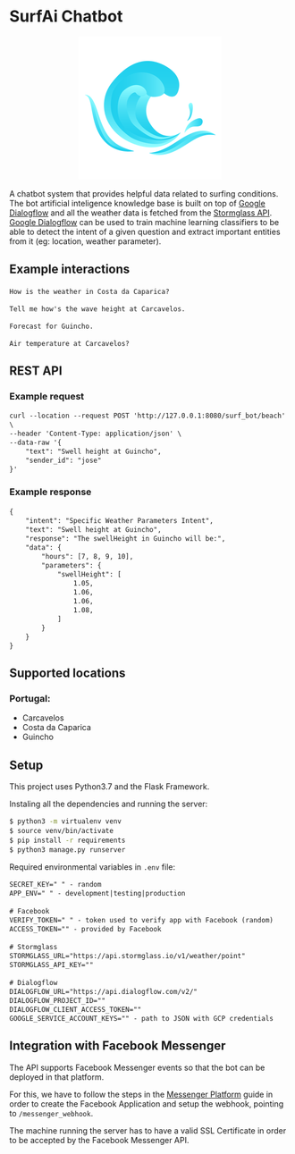 # SurfAi Chatbot
<p align="center">
  <img src="wave.png">
</p>

A chatbot system that provides helpful data related to surfing conditions. The bot artificial inteligence knowledge base is built on top of [Google Dialogflow](https://dialogflow.com) and all the weather data is fetched from the [Stormglass API](https://stormglass.io).
[Google Dialogflow](https://dialogflow.com) can be used to train machine learning classifiers to be able to detect the intent of a given question and extract important 
entities from it (eg: location, weather parameter).


## Example interactions
`How is the weather in Costa da Caparica?`

`Tell me how's the wave height at Carcavelos.`

`Forecast for Guincho.`

`Air temperature at Carcavelos?`

## REST API
### Example request
```
curl --location --request POST 'http://127.0.0.1:8080/surf_bot/beach' \
--header 'Content-Type: application/json' \
--data-raw '{
    "text": "Swell height at Guincho",
    "sender_id": "jose"
}'
```

### Example response
```
{
    "intent": "Specific Weather Parameters Intent",
    "text": "Swell height at Guincho",
    "response": "The swellHeight in Guincho will be:",
    "data": {
        "hours": [7, 8, 9, 10],
        "parameters": {
            "swellHeight": [
                1.05,
                1.06,
                1.06,
                1.08,
            ]
        }
    }
}
```

## Supported locations
### Portugal:
- Carcavelos 
- Costa da Caparica
- Guincho


## Setup
This project uses Python3.7 and the Flask Framework.

Instaling all the dependencies and running the server:

```bash
$ python3 -m virtualenv venv
$ source venv/bin/activate
$ pip install -r requirements
$ python3 manage.py runserver
```

Required environmental variables in `.env` file:
```
SECRET_KEY=" " - random
APP_ENV=" " - development|testing|production

# Facebook
VERIFY_TOKEN=" " - token used to verify app with Facebook (random)
ACCESS_TOKEN="" - provided by Facebook

# Stormglass
STORMGLASS_URL="https://api.stormglass.io/v1/weather/point"
STORMGLASS_API_KEY=""

# Dialogflow
DIALOGFLOW_URL="https://api.dialogflow.com/v2/"
DIALOGFLOW_PROJECT_ID=""
DIALOGFLOW_CLIENT_ACCESS_TOKEN=""
GOOGLE_SERVICE_ACCOUNT_KEYS="" - path to JSON with GCP credentials
```

## Integration with Facebook Messenger

The API supports Facebook Messenger events so that the bot can be deployed in that platform.

For this, we have to follow the steps in the [Messenger Platform](https://developers.facebook.com/docs/messenger-platform/introduction) guide in order to create the Facebook Application and setup the webhook, pointing to `/messenger_webhook`.

The machine running the server has to have a valid SSL Certificate in order to be accepted by the Facebook Messenger API.
